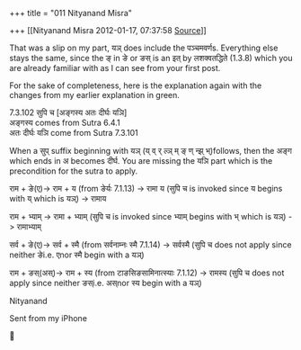 +++
title = "011 Nityanand Misra"

+++
[[Nityanand Misra	2012-01-17, 07:37:58 [Source](https://groups.google.com/g/samskrita/c/mFZcPyTVGKg)]]



That was a slip on my part, यञ् does include the पञ्चमवर्णs. Everything else stays the same, since the ङ् in ङे or ङस् is an इत् by लशक्वतद्धिते (1.3.8) which you are already familiar with as I can see from your first post.



For the sake of completeness, here is the explanation again with the changes from my earlier explanation in green.



7.3.102 सुपि च \[अङ्गस्य अतः दीर्घः यञि\]  
अङ्गस्य comes from Sutra 6.4.1  
अतः दीर्घः यञि come from Sutra 7.3.101  
  

When a सुप् suffix beginning with यञ् (य् व् र् ल्ञ् म् ङ् ण् न्झ् भ्)follows, then the अङ्ग which ends in अ becomes दीर्घ. You are missing the यञि part which is the precondition for the sutra to apply.  
  
राम + ङे(ए)-> राम + य (from ङेर्यः 7.1.13) -> रामा य (सुपि च is invoked since य begins with य् which is यञ्) -> रामाय

  
  
राम + भ्याम् -> रामा + भ्याम् (सुपि च is invoked since भ्याम् begins with भ् which is यञ्) -> रामाभ्याम्  
  

सर्व + ङे(ए)-> सर्व + स्मै (from सर्वनाम्नः स्मै 7.1.14) -> सर्वस्मै (सुपि च does not apply since neither ङेi.e. एnor स्मै begin with a यञ्)  
  
राम + ङस्(अस्)-> राम + स्य (from टाङसिङसामिनात्स्याः 7.1.12) -> रामस्य (सुपि च does not apply since neither ङस्i.e. अस्nor स्य begin with a यञ्)

  
Nityanand

  
Sent from my iPhone



